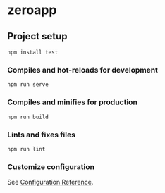 # zeroapp

## Project setup
```
npm install test
```

### Compiles and hot-reloads for development
```
npm run serve
```

### Compiles and minifies for production
```
npm run build
```

### Lints and fixes files
```
npm run lint 
```

### Customize configuration
See [Configuration Reference](https://cli.vuejs.org/config/).
